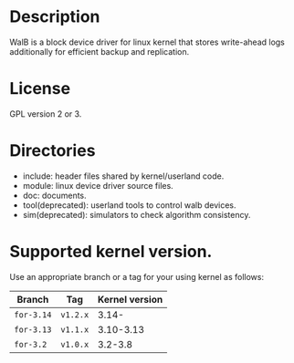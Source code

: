 # Description

WalB is a block device driver for linux kernel that stores write-ahead logs additionally for efficient backup and replication.

# License

GPL version 2 or 3.

# Directories

* include: header files shared by kernel/userland code.
* module: linux device driver source files.
* doc: documents.
* tool(deprecated): userland tools to control walb devices.
* sim(deprecated): simulators to check algorithm consistency.

# Supported kernel version.

Use an appropriate branch or a tag for your using kernel as follows:

| Branch     | Tag      | Kernel version |
|------------|----------|----------------|
| `for-3.14` | `v1.2.x` | 3.14-          |
| `for-3.13` | `v1.1.x` | 3.10-3.13      |
| `for-3.2`  | `v1.0.x` | 3.2-3.8        |
